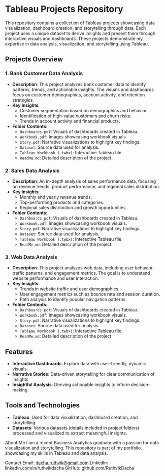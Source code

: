 # Tableau Projects Repository

This repository contains a collection of Tableau projects showcasing data visualization, dashboard creation, and storytelling through data. Each project uses a unique dataset to derive insights and present them through interactive visuals and dashboards. These projects demonstrate my expertise in data analysis, visualization, and storytelling using Tableau.

## Projects Overview

### 1. **Bank Customer Data Analysis**
- **Description**: This project analyzes bank customer data to identify patterns, trends, and actionable insights. The visuals and dashboards focus on customer demographics, account activity, and retention strategies.
- **Key Insights**:
  - Customer segmentation based on demographics and behavior.
  - Identification of high-value customers and churn risks.
  - Trends in account activity and financial products.
- **Folder Contents**:
  - `Dashboards.pdf`: Visuals of dashboards created in Tableau.
  - `Workbook.pdf`: Images showcasing workbook visuals.
  - `Story.pdf`: Narrative visualizations to highlight key findings.
  - `Dataset`: Source data used for analysis.
  - `Tableau Workbook (.twbx)`: Interactive Tableau file.
  - `ReadMe.md`: Detailed description of the project.

### 2. **Sales Data Analysis**
- **Description**: An in-depth analysis of sales performance data, focusing on revenue trends, product performance, and regional sales distribution.
- **Key Insights**:
  - Monthly and yearly revenue trends.
  - Top-performing products and categories.
  - Regional sales distribution and growth opportunities.
- **Folder Contents**:
  - `Dashboards.pdf`: Visuals of dashboards created in Tableau.
  - `Workbook.pdf`: Images showcasing workbook visuals.
  - `Story.pdf`: Narrative visualizations to highlight key findings.
  - `Dataset`: Source data used for analysis.
  - `Tableau Workbook (.twbx)`: Interactive Tableau file.
  - `ReadMe.md`: Detailed description of the project.

### 3. **Web Data Analysis**
- **Description**: This project analyzes web data, including user behavior, traffic patterns, and engagement metrics. The goal is to understand website performance and user interaction.
- **Key Insights**:
  - Trends in website traffic and user demographics.
  - User engagement metrics such as bounce rate and session duration.
  - Path analysis to identify popular navigation patterns.
- **Folder Contents**:
  - `Dashboards.pdf`: Visuals of dashboards created in Tableau.
  - `Workbook.pdf`: Images showcasing workbook visuals.
  - `Story.pdf`: Narrative visualizations to highlight key findings.
  - `Dataset`: Source data used for analysis.
  - `Tableau Workbook (.twbx)`: Interactive Tableau file.
  - `ReadMe.md`: Detailed description of the project.

## Features
- **Interactive Dashboards**: Explore data with user-friendly, dynamic visuals.
- **Narrative Stories**: Data-driven storytelling for clear communication of insights.
- **Insightful Analysis**: Deriving actionable insights to inform decision-making.

## Tools and Technologies
- **Tableau**: Used for data visualization, dashboard creation, and storytelling.
- **Datasets**: Various datasets (details included in project folders) processed and visualized to extract meaningful insights.


About Me
I am a recent Business Analytics graduate with a passion for data visualization and storytelling. This repository is part of my portfolio, showcasing my skills in Tableau and data analysis.

Contact
Email: dacha.ruthvik@gmail.com
LinkedIn: linkedin.com/in/ruthvikdacha
GitHub: github.com/RuthvikDacha
